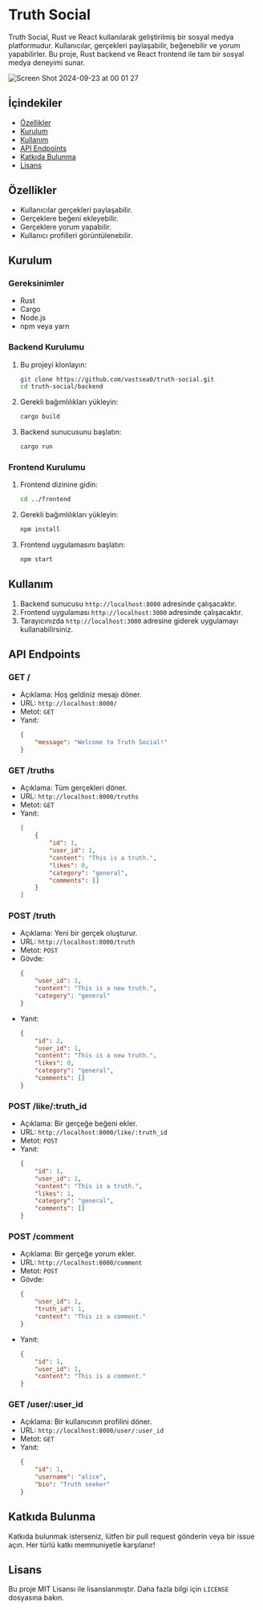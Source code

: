 # Truth Social

Truth Social, Rust ve React kullanılarak geliştirilmiş bir sosyal medya platformudur. Kullanıcılar, gerçekleri paylaşabilir, beğenebilir ve yorum yapabilirler. Bu proje, Rust backend ve React frontend ile tam bir sosyal medya deneyimi sunar.

![Screen Shot 2024-09-23 at 00 01 27](https://github.com/user-attachments/assets/49d8745e-16fd-4013-aa86-febdb647f8af)


## İçindekiler

- [Özellikler](#özellikler)
- [Kurulum](#kurulum)
- [Kullanım](#kullanım)
- [API Endpoints](#api-endpoints)
- [Katkıda Bulunma](#katkıda-bulunma)
- [Lisans](#lisans)

## Özellikler

- Kullanıcılar gerçekleri paylaşabilir.
- Gerçeklere beğeni ekleyebilir.
- Gerçeklere yorum yapabilir.
- Kullanıcı profilleri görüntülenebilir.

## Kurulum

### Gereksinimler

- Rust
- Cargo
- Node.js
- npm veya yarn

### Backend Kurulumu

1. Bu projeyi klonlayın:
    ```sh
    git clone https://github.com/vastsea0/truth-social.git
    cd truth-social/backend
    ```

2. Gerekli bağımlılıkları yükleyin:
    ```sh
    cargo build
    ```

3. Backend sunucusunu başlatın:
    ```sh
    cargo run
    ```

### Frontend Kurulumu

1. Frontend dizinine gidin:
    ```sh
    cd ../frontend
    ```

2. Gerekli bağımlılıkları yükleyin:
    ```sh
    npm install
    ```

3. Frontend uygulamasını başlatın:
    ```sh
    npm start
    ```

## Kullanım

1. Backend sunucusu `http://localhost:8000` adresinde çalışacaktır.
2. Frontend uygulaması `http://localhost:3000` adresinde çalışacaktır.
3. Tarayıcınızda `http://localhost:3000` adresine giderek uygulamayı kullanabilirsiniz.

## API Endpoints

### GET /

- Açıklama: Hoş geldiniz mesajı döner.
- URL: `http://localhost:8000/`
- Metot: `GET`
- Yanıt:
    ```json
    {
        "message": "Welcome to Truth Social!"
    }
    ```

### GET /truths

- Açıklama: Tüm gerçekleri döner.
- URL: `http://localhost:8000/truths`
- Metot: `GET`
- Yanıt:
    ```json
    [
        {
            "id": 1,
            "user_id": 1,
            "content": "This is a truth.",
            "likes": 0,
            "category": "general",
            "comments": []
        }
    ]
    ```

### POST /truth

- Açıklama: Yeni bir gerçek oluşturur.
- URL: `http://localhost:8000/truth`
- Metot: `POST`
- Gövde:
    ```json
    {
        "user_id": 1,
        "content": "This is a new truth.",
        "category": "general"
    }
    ```
- Yanıt:
    ```json
    {
        "id": 2,
        "user_id": 1,
        "content": "This is a new truth.",
        "likes": 0,
        "category": "general",
        "comments": []
    }
    ```

### POST /like/:truth_id

- Açıklama: Bir gerçeğe beğeni ekler.
- URL: `http://localhost:8000/like/:truth_id`
- Metot: `POST`
- Yanıt:
    ```json
    {
        "id": 1,
        "user_id": 1,
        "content": "This is a truth.",
        "likes": 1,
        "category": "general",
        "comments": []
    }
    ```

### POST /comment

- Açıklama: Bir gerçeğe yorum ekler.
- URL: `http://localhost:8000/comment`
- Metot: `POST`
- Gövde:
    ```json
    {
        "user_id": 1,
        "truth_id": 1,
        "content": "This is a comment."
    }
    ```
- Yanıt:
    ```json
    {
        "id": 1,
        "user_id": 1,
        "content": "This is a comment."
    }
    ```

### GET /user/:user_id

- Açıklama: Bir kullanıcının profilini döner.
- URL: `http://localhost:8000/user/:user_id`
- Metot: `GET`
- Yanıt:
    ```json
    {
        "id": 1,
        "username": "alice",
        "bio": "Truth seeker"
    }
    ```

## Katkıda Bulunma

Katkıda bulunmak isterseniz, lütfen bir pull request gönderin veya bir issue açın. Her türlü katkı memnuniyetle karşılanır!

## Lisans

Bu proje MIT Lisansı ile lisanslanmıştır. Daha fazla bilgi için `LICENSE` dosyasına bakın.
